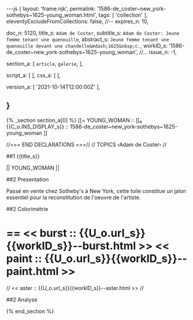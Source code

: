 ---js
{
  layout:    'frame.njk',
  permalink: '1586-de_coster~new_york-sothebys~1625-young_woman.html',
  tags:      [ 'collection' ],
  eleventyExcludeFromCollections: false,
  //-- expires_n: 10,

  doc_n:      5120,
  title_s:    `Adam de Coster`,
  subtitle_s: `Adam de Coster: Jeune femme tenant une quenouille`,
  abstract_s: `Jeune femme tenant une quenouille devant une chandelle&mdash;1625&nbsp;c.`,
  workID_s:   '1586-de_coster~new_york-sothebys~1625-young_woman',
  //... issue_n: -1,

  section_a:
  [
    `article`,
    `galerie`,
  ],

  script_a:
  [
  ],
  css_a:
  [
  ],

  version_a:
  [
    '2021-10-14T12:00:00Z'
  ],

}
---
{% _section section_a[0] %}
[[=  YOUNG_WOMAN  ::
     [[₉  {{C_o.INS_DISPLAY_s}}  ::
          1586-de_coster~new_york-sothebys~1625-young_woman ]]

//=== END DECLARATIONS ===//
//  TOPICS
‹Adam de Coster›
//



##1  {{title_s}}

||  YOUNG_WOMAN  ||




##2  Presentation

Passé en vente chez Sotheby's à New York, cette toile constitue un jalon essentiel pour la reconstitution de l'oeuvre de l'artiste.




##2  Colorimétrie

==
<<  burst  ::  {{U_o.url_s}}{{workID_s}}--burst.html  >>
<<  paint  ::  {{U_o.url_s}}{{workID_s}}--paint.html  >>
==
//  <<  aster  ::  {{U_o.url_s}}{{workID_s}}--aster.html  >>  //



##2  Analyse

{% end_section %}
